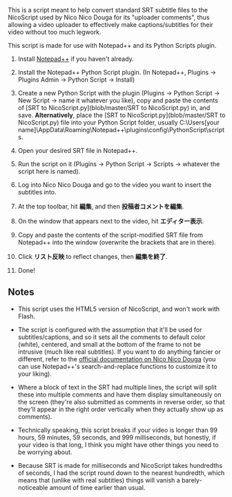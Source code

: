 This is a script meant to help convert standard SRT subtitle files to the NicoScript used by Nico Nico Douga for its "uploader comments", thus allowing a video uploader to effectively make captions/subtitles for their video without too much legwork.

This script is made for use with Notepad++ and its Python Scripts plugin.

1. Install [Notepad++](https://notepad-plus-plus.org/) if you haven't already.

2. Install the Notepad++ Python Script plugin.
(In Notepad++, Plugins -> Plugins Admin -> Python Script -> Install)

3. Create a new Python Script with the plugin (Plugins -> Python Script -> New Script -> name it whatever you like), copy and paste the contents of [SRT to NicoScript.py](blob/master/SRT to NicoScript.py) in, and save.
**Alternatively**, place the [SRT to NicoScript.py](blob/master/SRT to NicoScript.py) file into your Python Script folder, usually C:\Users\[your name]\AppData\Roaming\Notepad++\plugins\config\PythonScript\scripts.

4. Open your desired SRT file in Notepad++.

5. Run the script on it (Plugins -> Python Script -> Scripts -> whatever the script here is named).

6. Log into Nico Nico Douga and go to the video you want to insert the subtitles into.

7. At the top toolbar, hit **編集**, and then **投稿者コメントを編集**.

8. On the window that appears next to the video, hit **エディター表示**.

9. Copy and paste the contents of the script-modified SRT file from Notepad++ into the window (overwrite the brackets that are in there).

10. Click **リスト反映** to reflect changes, then **編集を終了**.

11. Done!

## Notes

* This script uses the HTML5 version of NicoScript, and won't work with Flash.

* The script is configured with the assumption that it'll be used for subtitles/captions, and so it sets all the comments to default color (white), centered, and small at the bottom of the frame to not be intrusive (much like real subtitles). If you want to do anything fancier or different, refer to the [official documentation on Nico Nico Douga](https://qa.nicovideo.jp/faq/show/7386?category_id=413) (you can use Notepad++'s search-and-replace functions to customize it to your liking).

* Where a block of text in the SRT had multiple lines, the script will split these into multiple comments and have them display simultaneously on the screen (they're also submitted as comments in reverse order, so that they'll appear in the right order vertically when they actually show up as comments).

* Technically speaking, this script breaks if your video is longer than 99 hours, 59 minutes, 59 seconds, and 999 milliseconds, but honestly, if your video is that long, I think you might have other things you need to be worrying about.

* Because SRT is made for milliseconds and NicoScript takes hundredths of seconds, I had the script round down to the nearest hundredth, which means that (unlike with real subtitles) things will vanish a barely-noticeable amount of time earlier than usual.
